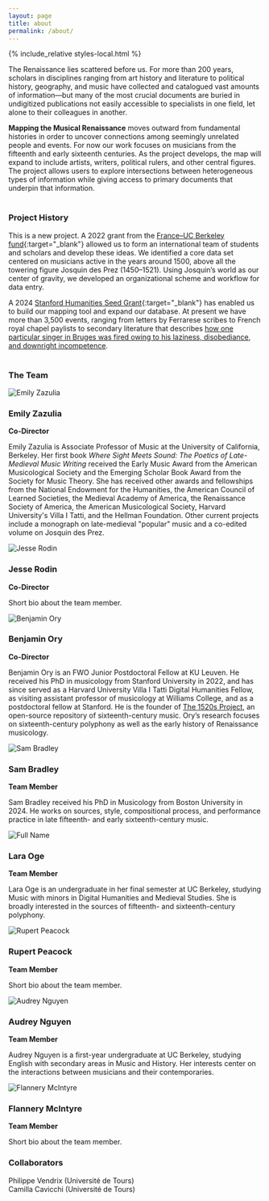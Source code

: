 ```yaml
---
layout: page
title: about
permalink: /about/
---
```


{% include_relative styles-local.html %}

The Renaissance lies scattered before us. For more than 200 years, scholars in disciplines ranging from art history and literature to political history, geography, and music have collected and catalogued vast amounts of information&mdash;but many of the most crucial documents are buried in undigitized publications not easily accessible to specialists in one field, let alone to their colleagues in another.

**Mapping the Musical Renaissance** moves outward from fundamental histories in order to uncover connections among seemingly unrelated people and events. For now our work focuses on musicians from the fifteenth and early sixteenth centuries. As the project develops, the map will expand to include artists, writers, political rulers, and other central figures. The project allows users to explore intersections between heterogeneous types of information while giving access to primary documents that underpin that information. <br><br>

### Project History

This is a new project. A 2022 grant from the [France–UC Berkeley fund](https://fbf.berkeley.edu/){:target="_blank"} allowed us to form an international team of students and scholars and develop these ideas. We identified a core data set centered on musicians active in the years around 1500, above all the towering figure Josquin des Prez (1450–1521). Using Josquin’s world as our center of gravity, we developed an organizational scheme and workflow for data entry. 

A 2024 [Stanford Humanities Seed Grant](https://publichumanities.stanford.edu/research-grants/humanities-seed-grants){:target="_blank"} has enabled us to build our mapping tool and expand our database. At present we have more than 3,500 events, ranging from letters by Ferrarese scribes to French royal chapel paylists to secondary literature that describes [how one particular singer in Bruges was fired owing to his laziness, disobediance, and downright incompetence](../?eventid=03296).<br><br>

### The Team

<div class="team-container">
    <div class="team-member">
        <img src="/images/headshots/Zazulia.jpg" alt="Emily Zazulia">
        <div class="bio">
            <h3>Emily Zazulia</h3>
            <p><strong>Co-Director</strong></p>
            <p>Emily Zazulia is Associate Professor of Music at the University of California, Berkeley. Her first book <i>Where Sight Meets Sound: The Poetics of Late-Medieval Music Writing</i> received the Early Music Award from the American Musicological Society and the Emerging Scholar Book Award from the Society for Music Theory. She has received other awards and fellowships from the National Endowment for the Humanities, the American Council of Learned Societies, the Medieval Academy of America, the Renaissance Society of America, the American Musicological Society, Harvard University's Villa I Tatti, and the Hellman Foundation. Other current projects include a monograph on late-medieval "popular" music and a co-edited volume on Josquin des Prez.</p>
        </div>
    </div>
    <div class="team-member">
        <img src="/images/headshots/Rodin.jpg" alt="Jesse Rodin">
        <div class="bio">
            <h3>Jesse Rodin</h3>
            <p><b>Co-Director</b></p>
            <p>Short bio about the team member.</p>
        </div>
    </div>
    <div class="team-member">
        <img src="/images/headshots/Ory.jpg" alt="Benjamin Ory">
        <div class="bio">
            <h3>Benjamin Ory</h3>
            <p><b>Co-Director</b></p>
            <p>Benjamin Ory is an FWO Junior Postdoctoral Fellow at KU Leuven. He received his PhD in musicology from Stanford University in 2022, and has since served as a Harvard University Villa I Tatti Digital Humanities Fellow, as visiting assistant professor of musicology at Williams College, and as a postdoctoral fellow at Stanford. He is the founder of <a href="https://1520s-project.org" target="_blank">The 1520s Project</a>, an open-source repository of sixteenth-century music. Ory’s research focuses on sixteenth-century polyphony as well as the early history of Renaissance musicology.</p>
        </div>
    </div>
    <div class="team-member">
        <img src="/images/headshots/Bradley.jpg" alt="Sam Bradley">
        <div class="bio">
            <h3>Sam Bradley</h3>
            <p><b>Team Member</b></p>
            <p>Sam Bradley received his PhD in Musicology from Boston University in 2024. He works on sources, style, compositional process, and performance practice in late fifteenth- and early sixteenth-century music.</p>
        </div>
    </div>
    <div class="team-member">
        <img src="/images/headshots/Oge.jpg" alt="Full Name">
        <div class="bio">
            <h3>Lara Oge</h3>
            <p><b>Team Member</b></p>
            <p>Lara Oge is an undergraduate in her final semester at UC Berkeley, studying Music with minors in Digital Humanities and Medieval Studies. She is broadly interested in the sources of fifteenth- and sixteenth-century polyphony.</p>
        </div>
    </div>
    <div class="team-member">
        <img src="/images/headshots/Peacock.jpg" alt="Rupert Peacock">
        <div class="bio">
            <h3>Rupert Peacock</h3>
            <p><b>Team Member</b></p>
            <p>Short bio about the team member.</p>
        </div>
    </div>
    <div class="team-member">
        <img src="/images/headshots/Nguyen.jpg" alt="Audrey Nguyen">
        <div class="bio">
            <h3>Audrey Nguyen</h3>
            <p><b>Team Member</b></p>
            <p>Audrey Nguyen is a first-year undergraduate at UC Berkeley, studying English with secondary areas in Music and History. Her interests center on the interactions between musicians and their contemporaries.</p>
        </div>
    </div>
    <div class="team-member">
        <img src="/images/headshots/McIntyre.jpg" alt="Flannery McIntyre">
        <div class="bio">
            <h3>Flannery McIntyre</h3>
            <p><b>Team Member</b></p>
            <p>Short bio about the team member.</p>
        </div>
    </div>
</div>

### Collaborators

<div id="person">Philippe Vendrix (Université de Tours)</div>
<div id="person">Camilla Cavicchi (Université de Tours)</div>

